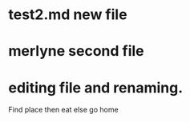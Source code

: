 # test2.md new file
# merlyne second file

# editing file and renaming.

Find place
  then eat 
else
  go home


